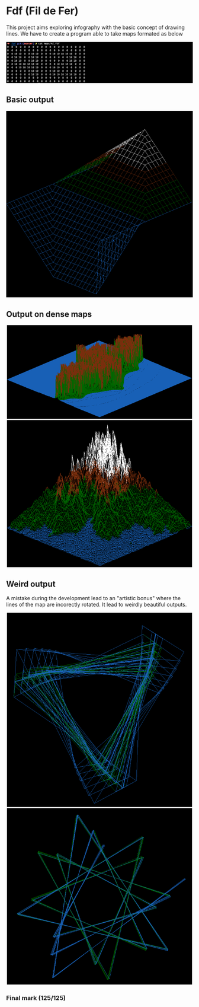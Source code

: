 # Fdf (Fil de Fer)

This project aims exploring infography with the basic concept of drawing lines. We have to create a program able to take maps formated as below 

<img src="imgs/file2.png" alt="drawing" width="800" />

## Basic output

<p align="center">
<img src="imgs/out1.png" alt="drawing" width="600" />
<p/>

## Output on dense maps

<p align="center">
<img src="imgs/out2.png" alt="drawing" width="500" />
<img src="imgs/out3.png" alt="drawing" width="500" />
<p/>

## Weird output

A mistake during the development lead to an "artistic bonus" where the lines of the map are incorectly rotated. It lead to weirdly beautiful outputs.

<p align="center">
<img src="imgs/weird1.png" alt="drawing" width="500" />
<img src="imgs/weird2.png" alt="drawing" width="500" />
<p/>

### Final mark (125/125)
